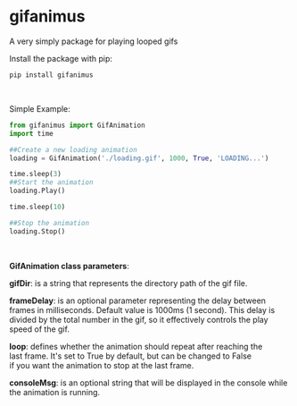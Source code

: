 # gifanimus
A very simply package for playing looped gifs

Install the package with pip:

```
pip install gifanimus
```

&nbsp;

Simple Example:

```python
from gifanimus import GifAnimation
import time

##Create a new loading animation
loading = GifAnimation('./loading.gif', 1000, True, 'LOADING...')

time.sleep(3)
##Start the animation
loading.Play()

time.sleep(10)

##Stop the animation
loading.Stop()
```

&nbsp;

**GifAnimation class parameters**:

**gifDir**: is a string that represents the directory path of the gif file.

**frameDelay**: is an optional parameter representing the delay between  
frames in milliseconds. Default value is 1000ms (1 second). This delay is
divided by the total number in the gif, so it effectively controls the
play speed of the gif.

**loop**: defines whether the animation should repeat after reaching the  
last frame. It's set to True by default, but can be changed to False  
if you want the animation to stop at the last frame.

**consoleMsg**: is an optional string that will be displayed in the console while the animation is running.
